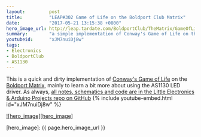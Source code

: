 ```yaml
---
layout:         post
title:          "LEAP#302 Game of Life on the Boldport Club Matrix"
date:           "2017-05-21 13:15:38 +0800"
hero_image_url: http://leap.tardate.com/BoldportClub/TheMatrix/GameOfLife/assets/GameOfLife_build.jpg
summary:        "a simple implementation of Conway's Game of Life on the Boldport Club Matrix"
youtubeid:      "xJM7nuiDj8w"
tags:
- Electronics
- BoldportClub
- AS1130
---
```


This is a quick and dirty implementation of
[Conway's Game of Life](https://en.wikipedia.org/wiki/Conway%27s_Game_of_Life) on the
[Boldport Matrix](../TheMatrix), mainly to learn a bit more about using the AS1130 LED driver.
As always, [all notes, schematics and code are in the Little Electronics & Arduino Projects repo on GitHub][project]
{% include youtube-embed.html id="xJM7nuiDj8w" %}

[![hero_image][hero_image]][project]

[leap]: http://leap.tardate.com
[project]: https://github.com/tardate/LittleArduinoProjects/tree/master/BoldportClub/TheMatrix/GameOfLife
[hero_image]: {{ page.hero_image_url }}
